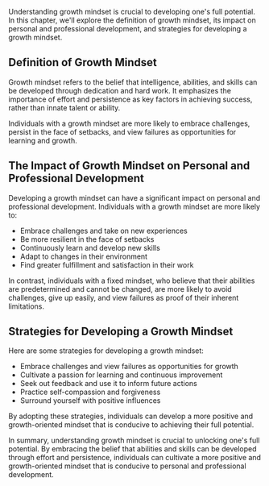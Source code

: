 
Understanding growth mindset is crucial to developing one's full potential. In this chapter, we'll explore the definition of growth mindset, its impact on personal and professional development, and strategies for developing a growth mindset.

Definition of Growth Mindset
----------------------------

Growth mindset refers to the belief that intelligence, abilities, and skills can be developed through dedication and hard work. It emphasizes the importance of effort and persistence as key factors in achieving success, rather than innate talent or ability.

Individuals with a growth mindset are more likely to embrace challenges, persist in the face of setbacks, and view failures as opportunities for learning and growth.

The Impact of Growth Mindset on Personal and Professional Development
---------------------------------------------------------------------

Developing a growth mindset can have a significant impact on personal and professional development. Individuals with a growth mindset are more likely to:

* Embrace challenges and take on new experiences
* Be more resilient in the face of setbacks
* Continuously learn and develop new skills
* Adapt to changes in their environment
* Find greater fulfillment and satisfaction in their work

In contrast, individuals with a fixed mindset, who believe that their abilities are predetermined and cannot be changed, are more likely to avoid challenges, give up easily, and view failures as proof of their inherent limitations.

Strategies for Developing a Growth Mindset
------------------------------------------

Here are some strategies for developing a growth mindset:

* Embrace challenges and view failures as opportunities for growth
* Cultivate a passion for learning and continuous improvement
* Seek out feedback and use it to inform future actions
* Practice self-compassion and forgiveness
* Surround yourself with positive influences

By adopting these strategies, individuals can develop a more positive and growth-oriented mindset that is conducive to achieving their full potential.

In summary, understanding growth mindset is crucial to unlocking one's full potential. By embracing the belief that abilities and skills can be developed through effort and persistence, individuals can cultivate a more positive and growth-oriented mindset that is conducive to personal and professional development.
